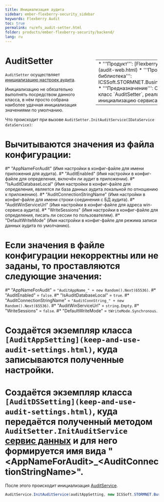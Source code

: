 ```yaml
---
title: Инициализация аудита
sidebar: ember-flexberry-security_sidebar
keywords: Flexberry Audit
toc: true
permalink: ru/efs_audit-setter.html
folder: products/ember-flexberry-security/backend/
lang: ru
---
```


<div style="margin:5px; padding-left:28px; float:right; width:40%; outline:1px solid white;">
<br>
<table border="0" width="100%" bgcolor="#6495ED">
<tbody><tr><td bgcolor="#FFFFFF">
* '''Продукт''': [Flexberry Audit](audit-web.html)
* '''Программная библиотека''': ICSSoft.STORMNET.Business.Audit.dll
* '''Предназначение''': Описан класс `AuditSetter`, реализующий инициализацию сервиса аудита.
</td>
</tr></tbody></table></a>
</div>

# AuditSetter
`AuditSetter` осуществляет [инициализацию настроек аудита](keep-and-use-audit-settings.html).

Инициализацию не обязательно выполнять посредством данного класса, в нём просто собрана наиболее удачная инициализация значениями по умолчанию.

Что происходит при вызове `AuditSetter.InitAuditService(IDataService dataService)`:
# Вычитываются значения из файла конфигурации:
#* "AppNameForAudit" (Имя настройки в конфиг-файле для имени приложения для аудита).
#* "AuditEnabled" (Имя настройки в конфиг-файле для определения, включён ли аудит в приложении).
#* "IsAuditDatabaseLocal" (Имя настройки в конфиг-файле для определения, является ли база данных аудита локальной по отношению к приложению).
#* "AuditConnectionStringName" (Имя настройки в конфиг-файле для имени строки соединения с БД аудита).
#* "AuditWinServiceUrl" (Имя настройки в конфиг-файле для адреса win-сервиса аудита).
#* "WriteSessions" (Имя настройки в конфиг-файле для определения, писать ли сессии по пользователям).
#* "DefaultWriteMode" (Имя настройки в конфиг-файле для режима записи данных аудита по умолчанию).
# Если значения в файле конфигурации некорректны или не заданы, то проставляются следующие значения:
#* "AppNameForAudit" = `"AuditAppName_" + new Random().Next(65536)`.
#* "AuditEnabled" = `false`.
#* "IsAuditDatabaseLocal" = `true`.
#* "AuditConnectionStringName" = `"AuditConnString_" + new Random().Next(65536)`.
#* "AuditWinServiceUrl" = `string.Empty`.
#* "WriteSessions" = `false`.
#* "DefaultWriteMode" = `tWriteMode.Synchronous`.
# Создаётся экземпляр класса `[AuditAppSetting](keep-and-use-audit-settings.html)`, куда записываются полученные настройки.
# Создаётся экземпляр класса `[AuditDSSetting](keep-and-use-audit-settings.html)`, куда передаётся полученный методом `AuditSetter.InitAuditService` [сервис данных](s-q-l-data-service.html) и для него формируется имя вида "&lt;AppNameForAudit&gt;_&lt;AuditConnectionStringName&gt;".

После этого происходит инициализация [AuditService](flexberry-audit-components.html).
```cs
AuditService.InitAuditService(auditAppSetting, new ICSSoft.STORMNET.Business.Audit.Audit());
```
